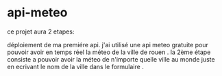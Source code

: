 # api-meteo
ce projet aura 2 etapes: 

déploiement de ma premiére api.
j'ai utilisé une api meteo gratuite pour pouvoir avoir en temps réel la méteo de la ville de rouen .
la 2ème étape consiste a pouvoir avoir la méteo de n'importe quelle ville au monde juste en ecrivant le nom de la ville dans le formulaire .
